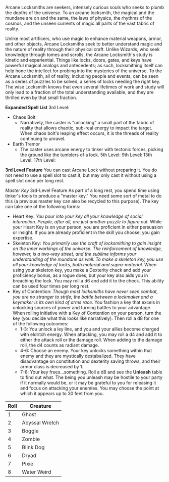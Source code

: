 Arcane Locksmiths are seekers, intensely curious souls who seeks to plumb the depths of the universe. To an arcane locksmith, the magical and the mundane are on and the same, the laws of physics, the rhythms of the cosmos, and the unseen currents of magic all parts of the vast fabric of reality. 

Unlike most artificers, who use magic to enhance material weapons, armor, and other objects, Arcane Locksmiths seek to better understand magic and the nature of reality through their physical craft. Unlike Wizards, who seek knowledge through tomes and scrolls, the Arcane Locksmith's study is kinetic and experiential. Things like locks, doors, gates, and keys have powerful magical analogs and antecedents; as such, locksmithing itself can help hone the intellect for probing into the mysteries of the universe. To the Arcane Locksmith, all of reality, including people and events, can be seen as a series of puzzles to be solved, a series of locks needing the right key. The wise Locksmith knows that even several lifetimes of work and study will only lead to a fraction of the total understanding available, and they are thrilled even by that small fraction. 

**Expanded Spell List**
3rd Level:
- Chaos Bolt
	- Narratively, the caster is "unlocking" a small part of the fabric of reality that allows chaotic, sub-real energy to impact the target. When chaos bolt's leaping effect occurs, it is the threads of reality continuing to unravel.
- Earth Tremor
	- The caster uses arcane energy to tinker with tectonic forces, picking the ground like the tumblers of a lock.
5th Level:
9th Level:
13th Level:
17th Level:

**3rd Level Feature**
You can cast Arcane Lock without preparing it. You do not need to use a spell slot to cast it, but may only cast it without using a spell slot once per long rest.

*Master Key* 
3rd-Level Feature
As part of a long rest, you spend time using tinker's tools to produce a "master key." You need some sort of metal to do this (a previous master key can also be recycled to this purpose). The key can take one of the following forms:
- Heart Key: *You pour into your key all your knowledge of social interaction. People, after all, are just another puzzle to figure out.* While your Heart Key is on your person, you are proficient in either persuasion or insight. If you are already proficient in the skill you choose, you gain expertise.
- Skeleton Key: *You primarily use the craft of locksmithing to gain insight on the inner workings of the universe. The reinforcement of knowledge, however, is a two-way street, and the sublime informs your understanding of the mundane as well. To make a skeleton key, you use all your knowledge of locks, both material and supra-material.* When using your skeleton key, you make a Dexterity check and add your proficiency bonus, as a rogue does, but your key also aids you in breaching the lock. You may roll a d6 and add it to the check. This ability can be used four times per long rest.
- Key of Contention: *Though most locksmiths have never seen combat, you are no stranger to strife; the battle between a lockmaker and a keymaker is its own kind of arms race.* You fashion a key that excels in unlocking sources of power and turning battles to your advantage. When rolling initiative with a Key of Contention on your person, turn the key (you decide what this looks like narratively). Then roll a d8 for one of the following outcomes:
	- 1-3: You unlock a ley line, and you and your allies become charged with eldritch energy. When attacking, you may roll a d4 and add it to either the attack roll or the damage roll. When adding to the damage roll, the d4 counts as radiant damage.
	 - 4-6: Choose an enemy. Your key unlocks something within that enemy and they are mystically destabalized. They have disadvantage on constitution and dexterity saving throws, and their armor class is decreased by 1.
	- 7-8: Your key frees...something. Roll a d8 and see the **Unleash** table to find out what. The being you unleash may be hostile to your party if it normally would be, or it may be grateful to you for releasing it and  focus on attacking your enemies. You may choose the point at which it appears up to 30 feet from you. 
			
Roll | Creature
------- | -----
1 | Ghost
2 | Abyssal Wretch
3 | Boggle
4 | Zombie
5 | Blink Dog
6 | Dryad
7 | Pixie
8 | Water Weird
		

